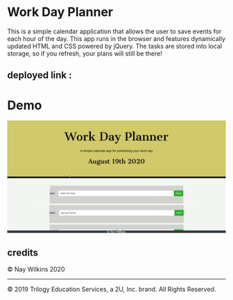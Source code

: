 #  Work Day Planner

This is a simple calendar application that allows the user to save events for each hour of the day. This app runs in the browser and features dynamically updated HTML and CSS powered by jQuery. The tasks are stored into local storage, so if you refresh, your plans will still be there!

## deployed link : 


# Demo

![day planner demo](./Assets/planner.gif)




## credits

© Nay Wilkins 2020

- - -
© 2019 Trilogy Education Services, a 2U, Inc. brand. All Rights Reserved.

